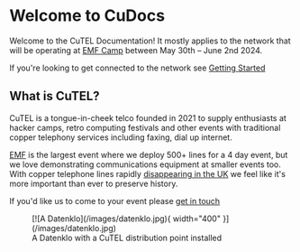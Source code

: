 # Welcome to CuDocs

Welcome to the CuTEL Documentation! It mostly applies to the network that will be operating at [EMF Camp](https://www.emfcamp.org/) between May 30th – June 2nd 2024.

If you're looking to get connected to the network see [Getting Started](/technical/getting_started)

## What is CuTEL?

CuTEL is a tongue-in-cheek telco founded in 2021 to supply enthusiasts at hacker camps, retro computing festivals and other events with traditional copper telephony services including faxing, dial up internet.

[EMF](https://www.emfcamp.org/) is the largest event where we deploy 500+ lines for a 4 day event, but we love demonstrating communications equipment at smaller events too. With copper telephone lines rapidly [disappearing in the UK](https://en.wikipedia.org/wiki/Telephony_copper_plant_retirement_in_the_United_Kingdom) we feel like it's more important than ever to preserve history.  

If you'd like us to come to your event please [get in touch](https://cutel.net/contact/)

<figure markdown="span">
  [![A Datenklo](/images/datenklo.jpg){ width="400" }](/images/datenklo.jpg)
  <figcaption>A Datenklo with a CuTEL distribution point installed</figcaption>
</figure>
